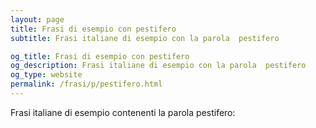 ```yaml
---
layout: page
title: Frasi di esempio con pestifero 
subtitle: Frasi italiane di esempio con la parola  pestifero

og_title: Frasi di esempio con pestifero 
og_description: Frasi italiane di esempio con la parola  pestifero
og_type: website
permalink: /frasi/p/pestifero.html
---
```


Frasi italiane di esempio contenenti la parola pestifero:


